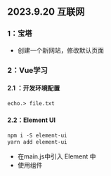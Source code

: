 
## 2023.9.20 互联网
### 1：宝塔
- 创建一个新网站，修改默认页面

### 2：Vue学习
#### 2.1 ：开发环境配置
``` handlebars
echo.> file.txt
```
 
####  2.2：Element UI
```handlebars
npm i -S element-ui
yarn add element-ui
```

- 在main.js中引入 Element 中
- 使用组件

